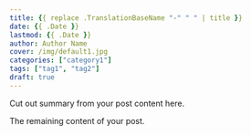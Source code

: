 ```yaml
---
title: {{ replace .TranslationBaseName "-" " " | title }}
date: {{ .Date }}
lastmod: {{ .Date }}
author: Author Name
cover: /img/default1.jpg
categories: ["category1"]
tags: ["tag1", "tag2"]
draft: true
---
```


Cut out summary from your post content here.

<!--more-->

The remaining content of your post.
